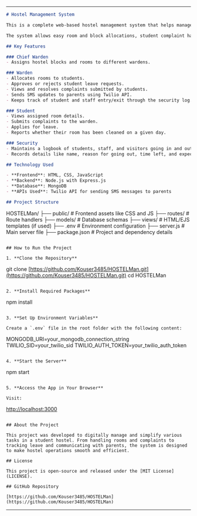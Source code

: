 
---

```markdown
# Hostel Management System

This is a complete web-based hostel management system that helps manage daily operations in a student hostel. It supports role-based access for Chief Warden, Wardens, Students, and Security Staff.

The system allows easy room and block allocations, student complaint handling, leave approvals, security tracking, and direct communication with parents. It is built using Node.js, Express, MongoDB for the backend, and HTML, CSS, and JavaScript for the frontend.

## Key Features

### Chief Warden
- Assigns hostel blocks and rooms to different wardens.

### Warden
- Allocates rooms to students.
- Approves or rejects student leave requests.
- Views and resolves complaints submitted by students.
- Sends SMS updates to parents using Twilio API.
- Keeps track of student and staff entry/exit through the security log.

### Student
- Views assigned room details.
- Submits complaints to the warden.
- Applies for leave.
- Reports whether their room has been cleaned on a given day.

### Security
- Maintains a logbook of students, staff, and visitors going in and out.
- Records details like name, reason for going out, time left, and expected return time.

## Technology Used

- **Frontend**: HTML, CSS, JavaScript  
- **Backend**: Node.js with Express.js  
- **Database**: MongoDB  
- **APIs Used**: Twilio API for sending SMS messages to parents

## Project Structure

```

HOSTELMan/
├── public/             # Frontend assets like CSS and JS
├── routes/             # Route handlers
├── models/             # Database schemas
├── views/              # HTML/EJS templates (if used)
├── .env                # Environment configuration
├── server.js           # Main server file
├── package.json        # Project and dependency details

```

## How to Run the Project

1. **Clone the Repository**
```

git clone [https://github.com/Kouser3485/HOSTELMan.git](https://github.com/Kouser3485/HOSTELMan.git)
cd HOSTELMan

```

2. **Install Required Packages**
```

npm install

```

3. **Set Up Environment Variables**

Create a `.env` file in the root folder with the following content:
```

MONGODB\_URI=your\_mongodb\_connection\_string
TWILIO\_SID=your\_twilio\_sid
TWILIO\_AUTH\_TOKEN=your\_twilio\_auth\_token

```

4. **Start the Server**
```

npm start

```

5. **Access the App in Your Browser**

Visit:
```

[http://localhost:3000](http://localhost:3000)

```

## About the Project

This project was developed to digitally manage and simplify various tasks in a student hostel. From handling rooms and complaints to tracking leave and communicating with parents, the system is designed to make hostel operations smooth and efficient.

## License

This project is open-source and released under the [MIT License](LICENSE).

## GitHub Repository

[https://github.com/Kouser3485/HOSTELMan](https://github.com/Kouser3485/HOSTELMan)
```

---
